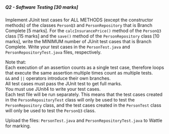 ##### Q2 - Software Testing [30 marks]
Implement JUnit test cases for ALL METHODS (except the constructor methods) of the classes `PersonQ3` and `PersonRepository` that is Branch Complete [5 marks]. For the `calcInsurancePrice()` method of the `PersonQ3` class [15 marks] and the `save()` method of the `PersonRepository` class [10 marks], write the MINIMUM number of JUnit test cases that is Branch Complete. Write your test cases in the `PersonTest.java` and `PersonRepositoryTest.java` files, respectively.

Note that:  
Each execution of an assertion counts as a single test case, therefore loops that execute the same assertion multiple times count as multiple tests.  
`&&` and `||` operators introduce their own branches.  
All test cases must pass the JUnit test to get full marks.  
You must use JUnit4 to write your test cases.  
Each test file will be run separately. This means that the test cases created in the `PersonRepositoryTest` class will only be used to test the` PersonRepository` class, and the test cases created in the `PersonTest` class will only be used to test the `PersonQ3` class.  

Upload the files: `PersonTest.java` and `PersonRepositoryTest.java` to Wattle for marking.
